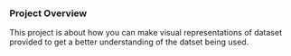 ### Project Overview

 This project is about how you can make visual representations of dataset provided to get a better understanding of the datset being used.



